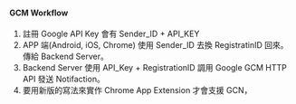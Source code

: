 #### GCM Workflow

1. 註冊 Google API Key 會有 Sender_ID + API_KEY
2. APP 端(Android, iOS, Chrome) 使用 Sender_ID 去換 RegistratinID 回來。傳給 Backend Server。
3. Backend Server 使用 API_Key + RegistrationID 調用 Google GCM HTTP API 發送 Notifaction。
4. 要用新版的寫法來實作 Chrome App Extension 才會支援 GCN，
